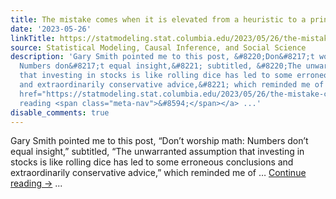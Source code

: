 ```yaml
---
title: The mistake comes when it is elevated from a heuristic to a principle.
date: '2023-05-26'
linkTitle: https://statmodeling.stat.columbia.edu/2023/05/26/the-mistake-comes-when-it-is-elevated-from-a-heuristic-to-a-principle/
source: Statistical Modeling, Causal Inference, and Social Science
description: 'Gary Smith pointed me to this post, &#8220;Don&#8217;t worship math:
  Numbers don&#8217;t equal insight,&#8221; subtitled, &#8220;The unwarranted assumption
  that investing in stocks is like rolling dice has led to some erroneous conclusions
  and extraordinarily conservative advice,&#8221; which reminded me of &#8230; <a
  href="https://statmodeling.stat.columbia.edu/2023/05/26/the-mistake-comes-when-it-is-elevated-from-a-heuristic-to-a-principle/">Continue
  reading <span class="meta-nav">&#8594;</span></a> ...'
disable_comments: true
---
```

Gary Smith pointed me to this post, &#8220;Don&#8217;t worship math: Numbers don&#8217;t equal insight,&#8221; subtitled, &#8220;The unwarranted assumption that investing in stocks is like rolling dice has led to some erroneous conclusions and extraordinarily conservative advice,&#8221; which reminded me of &#8230; <a href="https://statmodeling.stat.columbia.edu/2023/05/26/the-mistake-comes-when-it-is-elevated-from-a-heuristic-to-a-principle/">Continue reading <span class="meta-nav">&#8594;</span></a> ...